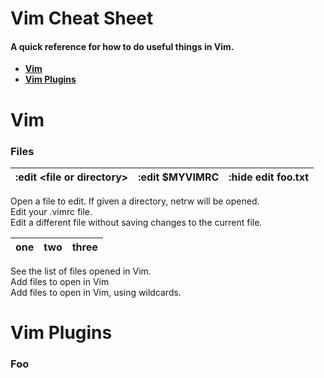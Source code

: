 # Vim Cheat Sheet
#### A quick reference for how to do useful things in Vim.

* **[Vim](#vim)**
* **[Vim Plugins](#vim-plugins)**

# Vim
### Files

| :edit \<file or directory\> | :edit $MYVIMRC | :hide edit foo.txt |
|-----------------------------|----------------|--------------------|


Open a file to edit. If given a directory, netrw will be opened.  
Edit your .vimrc file.  
Edit a different file without saving changes to the current file.  

| one | two | three |
|-----|-----|-------|

See the list of files opened in Vim.  
Add files to open in Vim  
Add files to open in Vim, using wildcards.  

# Vim Plugins
### Foo
